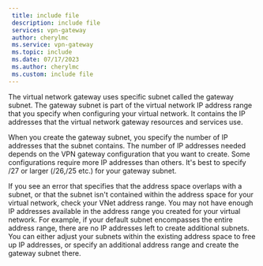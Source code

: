 ```yaml
---
 title: include file
 description: include file
 services: vpn-gateway
 author: cherylmc
 ms.service: vpn-gateway
 ms.topic: include
 ms.date: 07/17/2023
 ms.author: cherylmc
 ms.custom: include file
---
```


The virtual network gateway uses specific subnet called the gateway subnet. The gateway subnet is part of the virtual network IP address range that you specify when configuring your virtual network. It contains the IP addresses that the virtual network gateway resources and services use.

When you create the gateway subnet, you specify the number of IP addresses that the subnet contains. The number of IP addresses needed depends on the VPN gateway configuration that you want to create. Some configurations require more IP addresses than others. It's best to specify /27 or larger (/26,/25 etc.) for your gateway subnet.

If you see an error that specifies that the address space overlaps with a subnet, or that the subnet isn't contained within the address space for your virtual network, check your VNet address range. You may not have enough IP addresses available in the address range you created for your virtual network. For example, if your default subnet encompasses the entire address range, there are no IP addresses left to create additional subnets. You can either adjust your subnets within the existing address space to free up IP addresses, or specify an additional address range and create the gateway subnet there.
